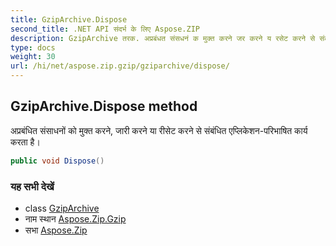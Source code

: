 ```yaml
---
title: GzipArchive.Dispose
second_title: .NET API संदर्भ के लिए Aspose.ZIP
description: GzipArchive तरक. अप्रबंधत संसधनं क मुक्त करने जर करने य रसेट करने से संबंधत एप्लकेशनपरभषत कर्य करत है
type: docs
weight: 30
url: /hi/net/aspose.zip.gzip/gziparchive/dispose/
---
```

## GzipArchive.Dispose method

अप्रबंधित संसाधनों को मुक्त करने, जारी करने या रीसेट करने से संबंधित एप्लिकेशन-परिभाषित कार्य करता है।

```csharp
public void Dispose()
```

### यह सभी देखें

* class [GzipArchive](../)
* नाम स्थान [Aspose.Zip.Gzip](../../gziparchive/)
* सभा [Aspose.Zip](../../../)


